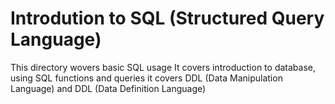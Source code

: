 # Introdution to SQL (Structured Query Language)
This directory wovers basic SQL usage
It covers introduction to database, using SQL functions and queries
it covers DDL (Data Manipulation Language) and DDL (Data Definition Language)
